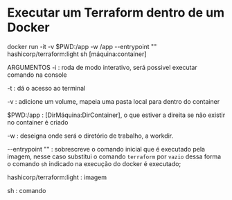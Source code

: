 # Executar um Terraform dentro de um Docker

docker run -it -v $PWD:/app -w /app --entrypoint "" hashicorp/terraform:light sh 
                  [máquina:container]

ARGUMENTOS
-i : roda de modo interativo, será possivel executar comando na console

-t : dá o acesso ao terminal

-v : adicione um volume, mapeia uma pasta local para dentro do container

$PWD:/app : [DirMáquina:DirContainer], o que estiver a direita se não existir no container é criado

-w : deseigna onde será o diretório de trabalho, a workdir.

--entrypoint "" : sobrescreve o comando inicial que é executado pela imagem, nesse caso substitui o comando `terraform` por `vazio` dessa forma o comando `sh` indicado na execução do docker é executado; 

hashicorp/terraform:light : imagem

sh : comando

